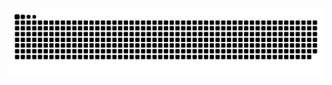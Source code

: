 <div align="center">
  <picture>
    <source media="(prefers-color-scheme: dark)" srcset="https://raw.githubusercontent.com/Platane/snk/output/github-contribution-grid-snake-dark.svg" />
    <source media="(prefers-color-scheme: light)" srcset="https://raw.githubusercontent.com/Platane/snk/output/github-contribution-grid-snake.svg" />
    <img alt="Jogo da Cobrinha" src="https://raw.githubusercontent.com/Platane/snk/output/github-contribution-grid-snake.svg" />
  </picture>
</div>
